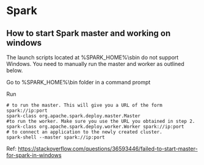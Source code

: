 # Spark


## How to start Spark master and working on windows


The launch scripts located at %SPARK_HOME%\sbin do not support Windows. You need to manually run the master and worker as outlined below.

Go to %SPARK_HOME%\bin folder in a command prompt


Run 
```
# to run the master. This will give you a URL of the form spark://ip:port
spark-class org.apache.spark.deploy.master.Master
#to run the worker. Make sure you use the URL you obtained in step 2.
spark-class org.apache.spark.deploy.worker.Worker spark://ip:port
# to connect an application to the newly created cluster.
spark-shell --master spark://ip:port 
```

Ref: https://stackoverflow.com/questions/36593446/failed-to-start-master-for-spark-in-windows
